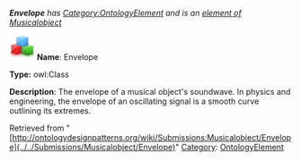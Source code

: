 ___Envelope__ has [Category:OntologyElement](../../Category/OntologyElement "Category:OntologyElement") and is an [element of](../../Property/ElementOf "Property:ElementOf") [Musicalobject](../../Submissions/Musicalobject "Submissions:Musicalobject")_


  




[![Class](../../images/thumb/2/27/Class.gif/45px-Class.gif)](../../Image/Class.gif "Class")
__Name__: Envelope 


__Type:__ owl:Class 


__Description__: The envelope of a musical object's soundwave. In physics and engineering, the envelope of an oscillating signal is a smooth curve outlining its extremes. 





Retrieved from "[http://ontologydesignpatterns.org/wiki/Submissions:Musicalobject/Envelope](../../Submissions/Musicalobject/Envelope)"
 [Category](http://ontologydesignpatterns.org/wiki/Special:Categories "Special:Categories"): [OntologyElement](../../Category/OntologyElement "Category:OntologyElement")